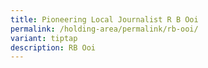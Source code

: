 ```yaml
---
title: Pioneering Local Journalist R B Ooi
permalink: /holding-area/permalink/rb-ooi/
variant: tiptap
description: RB Ooi
---
```


